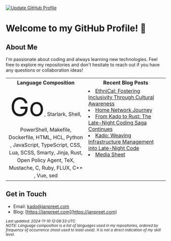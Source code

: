 [![Update GitHub Profile](https://github.com/janpreet/janpreet/actions/workflows/build-readme.yml/badge.svg)](https://github.com/janpreet/janpreet/actions/workflows/build-readme.yml)
# Welcome to my GitHub Profile! 👋

## About Me
I'm passionate about coding and always learning new technologies. Feel free to explore my repositories and don't hesitate to reach out if you have any questions or collaboration ideas!

<table  markdown="1">
<tr>
<th>Language Composition</th>
<th>Recent Blog Posts</th>
</tr>
<td valign="top" width="50%" markdown="1">
<div style="text-align: center; line-height: 1.5;"><span style="font-size: 5em; display: inline-block;">Go</span>, <span style="font-size: 1em; display: inline-block;">Starlark</span>, <span style="font-size: 1em; display: inline-block;">Shell</span>, <span style="font-size: 1em; display: inline-block;">PowerShell</span>, <span style="font-size: 1em; display: inline-block;">Makefile</span>, <span style="font-size: 1em; display: inline-block;">Dockerfile</span>, <span style="font-size: 1em; display: inline-block;">HTML</span>, <span style="font-size: 1em; display: inline-block;">HCL</span>, <span style="font-size: 1em; display: inline-block;">Python</span>, <span style="font-size: 1em; display: inline-block;">JavaScript</span>, <span style="font-size: 1em; display: inline-block;">TypeScript</span>, <span style="font-size: 1em; display: inline-block;">CSS</span>, <span style="font-size: 1em; display: inline-block;">Lua</span>, <span style="font-size: 1em; display: inline-block;">SCSS</span>, <span style="font-size: 1em; display: inline-block;">Smarty</span>, <span style="font-size: 1em; display: inline-block;">Jinja</span>, <span style="font-size: 1em; display: inline-block;">Rust</span>, <span style="font-size: 1em; display: inline-block;">Open Policy Agent</span>, <span style="font-size: 1em; display: inline-block;">TeX</span>, <span style="font-size: 1em; display: inline-block;">Mustache</span>, <span style="font-size: 1em; display: inline-block;">C</span>, <span style="font-size: 1em; display: inline-block;">Ruby</span>, <span style="font-size: 1em; display: inline-block;">FLUX</span>, <span style="font-size: 1em; display: inline-block;">C++</span>, <span style="font-size: 1em; display: inline-block;">Vue</span>, <span style="font-size: 1em; display: inline-block;">sed</span></div>
</td>
<td valign="top" width="50%" markdown="1">
<li><a href="https://janpreet.com/ethnical">EthniCal: Fostering Inclusivity Through Cultural Awareness</a></li>
<li><a href="https://janpreet.com/home-network">Home Network Journey</a></li>
<li><a href="https://janpreet.com/rust-badge-generator">From Kado to Rust: The Late-Night Coding Saga Continues</a></li>
<li><a href="https://janpreet.com/kado-story">Kado: Weaving Infrastructure Management into Late-Night Code</a></li>
<li><a href="https://janpreet.com/media-sheet">Media Sheet</a></li>
</td>
</table>

## Get in Touch
- Email: [kado@janpreet.com](mailto:kado@janpreet.com)
- Blog: [https://janpreet.com](https://janpreet.com)

<small><i>Last updated: 2024-11-10 12:08:33 UTC</i></small><br />
<small><i>NOTE: Language composition is a list of languages used in my repositories, ordered by frequency of occurrence (most used to least used). It is not a direct indication of my skill level.</i></small>
